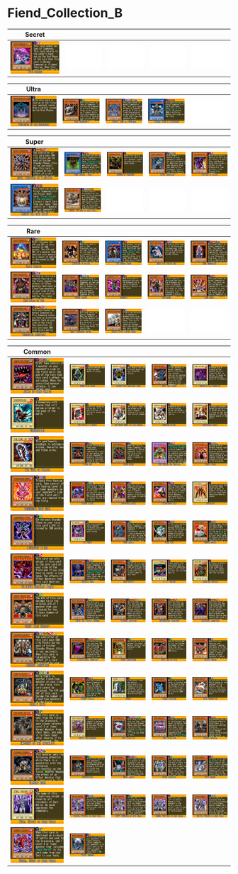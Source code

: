 # Fiend_Collection_B

|Secret| | | | |
|---|---|---|---|---|
|[![Yata-Garasu ](../images/WC6-EN/1066-YataGarasu-WC6-EN-VG.png)](https://yugipedia.com/wiki/Yata-Garasu_(World_Championship_2006))|![Blank](../images/Blank.png)|![Blank](../images/Blank.png)|![Blank](../images/Blank.png)|![Blank](../images/Blank.png)|

|Ultra| | | | |
|---|---|---|---|---|
|[![Protector of the Sanctuary ](../images/WC6-EN/1573-ProtectoroftheSanctuary-WC6-EN-VG.png)](https://yugipedia.com/wiki/Protector_of_the_Sanctuary_(World_Championship_2006))|[![Dark Dreadroute ](../images/WC6-EN/1890-DarkDreadroute-WC6-EN-VG.png)](https://yugipedia.com/wiki/Dark_Dreadroute_(World_Championship_2006))|[![Raviel, Lord of Phantasms ](../images/WC6-EN/2014-RavielLordofPhantasms-WC6-EN-VG.png)](https://yugipedia.com/wiki/Raviel,_Lord_of_Phantasms_(World_Championship_2006))|[![Demise, King of Armageddon ](../images/WC6-EN/2056-DemiseKingofArmageddon-WC6-EN-VG.png)](https://yugipedia.com/wiki/Demise,_King_of_Armageddon_(World_Championship_2006))|![Blank](../images/Blank.png)|

|Super| | | | |
|---|---|---|---|---|
|[![Skull Archfiend of Lightning ](../images/WC6-EN/1374-SkullArchfiendofLightning-WC6-EN-VG.png)](https://yugipedia.com/wiki/Skull_Archfiend_of_Lightning_(World_Championship_2006))|[![Dark Master - Zorc ](../images/WC6-EN/1378-DarkMasterZorc-WC6-EN-VG.png)](https://yugipedia.com/wiki/Dark_Master_-_Zorc_(World_Championship_2006))|[![Invader of Darkness ](../images/WC6-EN/1498-InvaderofDarkness-WC6-EN-VG.png)](https://yugipedia.com/wiki/Invader_of_Darkness_(World_Championship_2006))|[![Night Assailant ](../images/WC6-EN/1585-NightAssailant-WC6-EN-VG.png)](https://yugipedia.com/wiki/Night_Assailant_(World_Championship_2006))|[![The End of Anubis ](../images/WC6-EN/1613-TheEndofAnubis-WC6-EN-VG.png)](https://yugipedia.com/wiki/The_End_of_Anubis_(World_Championship_2006))|
|[![Reshef the Dark Being ](../images/WC6-EN/1846-ResheftheDarkBeing-WC6-EN-VG.png)](https://yugipedia.com/wiki/Reshef_the_Dark_Being_(World_Championship_2006))|[![Goldd, Wu-Lord of Dark World ](../images/WC6-EN/1975-GolddWuLordofDarkWorld-WC6-EN-VG.png)](https://yugipedia.com/wiki/Goldd,_Wu-Lord_of_Dark_World_(World_Championship_2006))|![Blank](../images/Blank.png)|![Blank](../images/Blank.png)|![Blank](../images/Blank.png)|

|Rare| | | | |
|---|---|---|---|---|
|[![Slate Warrior ](../images/WC6-EN/0830-SlateWarrior-WC6-EN-VG.png)](https://yugipedia.com/wiki/Slate_Warrior_(World_Championship_2006))|[![Archfiend of Gilfer ](../images/WC6-EN/0853-ArchfiendofGilfer-WC6-EN-VG.png)](https://yugipedia.com/wiki/Archfiend_of_Gilfer_(World_Championship_2006))|[![The Masked Beast ](../images/WC6-EN/0856-TheMaskedBeast-WC6-EN-VG.png)](https://yugipedia.com/wiki/The_Masked_Beast_(World_Championship_2006))|[![Marie the Fallen One ](../images/WC6-EN/0925-MarietheFallenOne-WC6-EN-VG.png)](https://yugipedia.com/wiki/Marie_the_Fallen_One_(World_Championship_2006))|[![Dark Necrofear ](../images/WC6-EN/0937-DarkNecrofear-WC6-EN-VG.png)](https://yugipedia.com/wiki/Dark_Necrofear_(World_Championship_2006))|
|[![Dark Ruler Ha Des ](../images/WC6-EN/1001-DarkRulerHaDes-WC6-EN-VG.png)](https://yugipedia.com/wiki/Dark_Ruler_Ha_Des_(World_Championship_2006))|[![Puppet Master ](../images/WC6-EN/1144-PuppetMaster-WC6-EN-VG.png)](https://yugipedia.com/wiki/Puppet_Master_(World_Championship_2006))|[![Newdoria ](../images/WC6-EN/1145-Newdoria-WC6-EN-VG.png)](https://yugipedia.com/wiki/Newdoria_(World_Championship_2006))|[![Helpoemer ](../images/WC6-EN/1148-Helpoemer-WC6-EN-VG.png)](https://yugipedia.com/wiki/Helpoemer_(World_Championship_2006))|[![Lava Golem ](../images/WC6-EN/1152-LavaGolem-WC6-EN-VG.png)](https://yugipedia.com/wiki/Lava_Golem_(World_Championship_2006))|
|[![Terrorking Archfiend ](../images/WC6-EN/1373-TerrorkingArchfiend-WC6-EN-VG.png)](https://yugipedia.com/wiki/Terrorking_Archfiend_(World_Championship_2006))|[![Skull Descovery Knight ](../images/WC6-EN/1558-SkullDescoveryKnight-WC6-EN-VG.png)](https://yugipedia.com/wiki/Skull_Descovery_Knight_(World_Championship_2006))|[![Goblin Elite Attack Force ](../images/WC6-EN/1903-GoblinEliteAttackForce-WC6-EN-VG.png)](https://yugipedia.com/wiki/Goblin_Elite_Attack_Force_(World_Championship_2006))|![Blank](../images/Blank.png)|![Blank](../images/Blank.png)|

|Common| | | | |
|---|---|---|---|---|
|[![Jowls of Dark Demise ](../images/WC6-EN/0828-JowlsofDarkDemise-WC6-EN-VG.png)](https://yugipedia.com/wiki/Jowls_of_Dark_Demise_(World_Championship_2006))|[![Grand Tiki Elder ](../images/WC6-EN/0855-GrandTikiElder-WC6-EN-VG.png)](https://yugipedia.com/wiki/Grand_Tiki_Elder_(World_Championship_2006))|[![Melchid the Four-Face Beast ](../images/WC6-EN/0857-MelchidtheFourFaceBeast-WC6-EN-VG.png)](https://yugipedia.com/wiki/Melchid_the_Four-Face_Beast_(World_Championship_2006))|[![Nuvia the Wicked ](../images/WC6-EN/0858-NuviatheWicked-WC6-EN-VG.png)](https://yugipedia.com/wiki/Nuvia_the_Wicked_(World_Championship_2006))|[![Souls of the Forgotten ](../images/WC6-EN/0904-SoulsoftheForgotten-WC6-EN-VG.png)](https://yugipedia.com/wiki/Souls_of_the_Forgotten_(World_Championship_2006))|
|[![Dokuroyaiba ](../images/WC6-EN/0905-Dokuroyaiba-WC6-EN-VG.png)](https://yugipedia.com/wiki/Dokuroyaiba_(World_Championship_2006))|[![The Portrait's Secret ](../images/WC6-EN/0934-ThePortraitsSecret-WC6-EN-VG.png)](https://yugipedia.com/wiki/The_Portrait%27s_Secret_(World_Championship_2006))|[![The Gross Ghost of Fled Dreams ](../images/WC6-EN/0935-TheGrossGhostofFledDreams-WC6-EN-VG.png)](https://yugipedia.com/wiki/The_Gross_Ghost_of_Fled_Dreams_(World_Championship_2006))|[![Headless Knight ](../images/WC6-EN/0936-HeadlessKnight-WC6-EN-VG.png)](https://yugipedia.com/wiki/Headless_Knight_(World_Championship_2006))|[![Earthbound Spirit ](../images/WC6-EN/0941-EarthboundSpirit-WC6-EN-VG.png)](https://yugipedia.com/wiki/Earthbound_Spirit_(World_Championship_2006))|
|[![The Earl of Demise ](../images/WC6-EN/0943-TheEarlofDemise-WC6-EN-VG.png)](https://yugipedia.com/wiki/The_Earl_of_Demise_(World_Championship_2006))|[![Viser Des ](../images/WC6-EN/0996-ViserDes-WC6-EN-VG.png)](https://yugipedia.com/wiki/Viser_Des_(World_Championship_2006))|[![Byser Shock ](../images/WC6-EN/1000-ByserShock-WC6-EN-VG.png)](https://yugipedia.com/wiki/Byser_Shock_(World_Championship_2006))|[![Dark Balter the Terrible ](../images/WC6-EN/1002-DarkBaltertheTerrible-WC6-EN-VG.png)](https://yugipedia.com/wiki/Dark_Balter_the_Terrible_(World_Championship_2006))|[![Lesser Fiend ](../images/WC6-EN/1003-LesserFiend-WC6-EN-VG.png)](https://yugipedia.com/wiki/Lesser_Fiend_(World_Championship_2006))|
|[![Possessed Dark Soul ](../images/WC6-EN/1004-PossessedDarkSoul-WC6-EN-VG.png)](https://yugipedia.com/wiki/Possessed_Dark_Soul_(World_Championship_2006))|[![Winged Minion ](../images/WC6-EN/1005-WingedMinion-WC6-EN-VG.png)](https://yugipedia.com/wiki/Winged_Minion_(World_Championship_2006))|[![Ryu-Kishin Clown ](../images/WC6-EN/1006-RyuKishinClown-WC6-EN-VG.png)](https://yugipedia.com/wiki/Ryu-Kishin_Clown_(World_Championship_2006))|[![Twin-Headed Wolf ](../images/WC6-EN/1007-TwinHeadedWolf-WC6-EN-VG.png)](https://yugipedia.com/wiki/Twin-Headed_Wolf_(World_Championship_2006))|[![Opticlops ](../images/WC6-EN/1008-Opticlops-WC6-EN-VG.png)](https://yugipedia.com/wiki/Opticlops_(World_Championship_2006))|
|[![Legendary Fiend ](../images/WC6-EN/1136-LegendaryFiend-WC6-EN-VG.png)](https://yugipedia.com/wiki/Legendary_Fiend_(World_Championship_2006))|[![Gil Garth ](../images/WC6-EN/1150-GilGarth-WC6-EN-VG.png)](https://yugipedia.com/wiki/Gil_Garth_(World_Championship_2006))|[![Dark Jeroid ](../images/WC6-EN/1155-DarkJeroid-WC6-EN-VG.png)](https://yugipedia.com/wiki/Dark_Jeroid_(World_Championship_2006))|[![Giant Orc ](../images/WC6-EN/1222-GiantOrc-WC6-EN-VG.png)](https://yugipedia.com/wiki/Giant_Orc_(World_Championship_2006))|[![Second Goblin ](../images/WC6-EN/1223-SecondGoblin-WC6-EN-VG.png)](https://yugipedia.com/wiki/Second_Goblin_(World_Championship_2006))|
|[![Ultimate Obedient Fiend ](../images/WC6-EN/1286-UltimateObedientFiend-WC6-EN-VG.png)](https://yugipedia.com/wiki/Ultimate_Obedient_Fiend_(World_Championship_2006))|[![Guardian Baou ](../images/WC6-EN/1318-GuardianBaou-WC6-EN-VG.png)](https://yugipedia.com/wiki/Guardian_Baou_(World_Championship_2006))|[![Maju Garzett ](../images/WC6-EN/1324-MajuGarzett-WC6-EN-VG.png)](https://yugipedia.com/wiki/Maju_Garzett_(World_Championship_2006))|[![D. D. Trainer ](../images/WC6-EN/1357-DDTrainer-WC6-EN-VG.png)](https://yugipedia.com/wiki/D._D._Trainer_(World_Championship_2006))|[![Archfiend Soldier ](../images/WC6-EN/1359-ArchfiendSoldier-WC6-EN-VG.png)](https://yugipedia.com/wiki/Archfiend_Soldier_(World_Championship_2006))|
|[![Great Maju Garzett ](../images/WC6-EN/1365-GreatMajuGarzett-WC6-EN-VG.png)](https://yugipedia.com/wiki/Great_Maju_Garzett_(World_Championship_2006))|[![Mefist the Infernal General ](../images/WC6-EN/1367-MefisttheInfernalGeneral-WC6-EN-VG.png)](https://yugipedia.com/wiki/Mefist_the_Infernal_General_(World_Championship_2006))|[![Vilepawn Archfiend ](../images/WC6-EN/1368-VilepawnArchfiend-WC6-EN-VG.png)](https://yugipedia.com/wiki/Vilepawn_Archfiend_(World_Championship_2006))|[![Shadowknight Archfiend ](../images/WC6-EN/1369-ShadowknightArchfiend-WC6-EN-VG.png)](https://yugipedia.com/wiki/Shadowknight_Archfiend_(World_Championship_2006))|[![Darkbishop Archfiend ](../images/WC6-EN/1370-DarkbishopArchfiend-WC6-EN-VG.png)](https://yugipedia.com/wiki/Darkbishop_Archfiend_(World_Championship_2006))|
|[![Desrook Archfiend ](../images/WC6-EN/1371-DesrookArchfiend-WC6-EN-VG.png)](https://yugipedia.com/wiki/Desrook_Archfiend_(World_Championship_2006))|[![Infernalqueen Archfiend ](../images/WC6-EN/1372-InfernalqueenArchfiend-WC6-EN-VG.png)](https://yugipedia.com/wiki/Infernalqueen_Archfiend_(World_Championship_2006))|[![Chaos Necromancer ](../images/WC6-EN/1413-ChaosNecromancer-WC6-EN-VG.png)](https://yugipedia.com/wiki/Chaos_Necromancer_(World_Championship_2006))|[![Gren Maju Da Eiza ](../images/WC6-EN/1420-GrenMajuDaEiza-WC6-EN-VG.png)](https://yugipedia.com/wiki/Gren_Maju_Da_Eiza_(World_Championship_2006))|[![Inferno Hammer ](../images/WC6-EN/1501-InfernoHammer-WC6-EN-VG.png)](https://yugipedia.com/wiki/Inferno_Hammer_(World_Championship_2006))|
|[![Goblin King ](../images/WC6-EN/1536-GoblinKing-WC6-EN-VG.png)](https://yugipedia.com/wiki/Goblin_King_(World_Championship_2006))|[![Mazera DeVille ](../images/WC6-EN/1556-MazeraDeVille-WC6-EN-VG.png)](https://yugipedia.com/wiki/Mazera_DeVille_(World_Championship_2006))|[![Kozaky ](../images/WC6-EN/1566-Kozaky-WC6-EN-VG.png)](https://yugipedia.com/wiki/Kozaky_(World_Championship_2006))|[![Theban Nightmare ](../images/WC6-EN/1571-ThebanNightmare-WC6-EN-VG.png)](https://yugipedia.com/wiki/Theban_Nightmare_(World_Championship_2006))|[![Aswan Apparition ](../images/WC6-EN/1572-AswanApparition-WC6-EN-VG.png)](https://yugipedia.com/wiki/Aswan_Apparition_(World_Championship_2006))|
|[![Emissary of the Afterlife ](../images/WC6-EN/1582-EmissaryoftheAfterlife-WC6-EN-VG.png)](https://yugipedia.com/wiki/Emissary_of_the_Afterlife_(World_Championship_2006))|[![Goblin Calligrapher ](../images/WC6-EN/1630-GoblinCalligrapher-WC6-EN-VG.png)](https://yugipedia.com/wiki/Goblin_Calligrapher_(World_Championship_2006))|[![Dark Mimic LV1 ](../images/WC6-EN/1635-DarkMimicLV1-WC6-EN-VG.png)](https://yugipedia.com/wiki/Dark_Mimic_LV1_(World_Championship_2006))|[![Dark Mimic LV3 ](../images/WC6-EN/1636-DarkMimicLV3-WC6-EN-VG.png)](https://yugipedia.com/wiki/Dark_Mimic_LV3_(World_Championship_2006))|[![Element Soldier ](../images/WC6-EN/1649-ElementSoldier-WC6-EN-VG.png)](https://yugipedia.com/wiki/Element_Soldier_(World_Championship_2006))|
|[![Element Doom ](../images/WC6-EN/1762-ElementDoom-WC6-EN-VG.png)](https://yugipedia.com/wiki/Element_Doom_(World_Championship_2006))|[![Shadowslayer ](../images/WC6-EN/1774-Shadowslayer-WC6-EN-VG.png)](https://yugipedia.com/wiki/Shadowslayer_(World_Championship_2006))|[![Brain Jacker ](../images/WC6-EN/1784-BrainJacker-WC6-EN-VG.png)](https://yugipedia.com/wiki/Brain_Jacker_(World_Championship_2006))|[![Cyber Archfiend ](../images/WC6-EN/1902-CyberArchfiend-WC6-EN-VG.png)](https://yugipedia.com/wiki/Cyber_Archfiend_(World_Championship_2006))|[![Giant Kozaky ](../images/WC6-EN/1905-GiantKozaky-WC6-EN-VG.png)](https://yugipedia.com/wiki/Giant_Kozaky_(World_Championship_2006))|
|[![Zure, Knight of Dark World ](../images/WC6-EN/1967-ZureKnightofDarkWorld-WC6-EN-VG.png)](https://yugipedia.com/wiki/Zure,_Knight_of_Dark_World_(World_Championship_2006))|[![Beiige, Vanguard of Dark World ](../images/WC6-EN/1971-BeiigeVanguardofDarkWorld-WC6-EN-VG.png)](https://yugipedia.com/wiki/Beiige,_Vanguard_of_Dark_World_(World_Championship_2006))|[![Broww, Huntsman of Dark World ](../images/WC6-EN/1972-BrowwHuntsmanofDarkWorld-WC6-EN-VG.png)](https://yugipedia.com/wiki/Broww,_Huntsman_of_Dark_World_(World_Championship_2006))|[![Brron, Mad King of Dark World ](../images/WC6-EN/1973-BrronMadKingofDarkWorld-WC6-EN-VG.png)](https://yugipedia.com/wiki/Brron,_Mad_King_of_Dark_World_(World_Championship_2006))|[![Sillva, Warlord of Dark World ](../images/WC6-EN/1974-SillvaWarlordofDarkWorld-WC6-EN-VG.png)](https://yugipedia.com/wiki/Sillva,_Warlord_of_Dark_World_(World_Championship_2006))|
|[![Scarr, Scout of Dark World ](../images/WC6-EN/1976-ScarrScoutofDarkWorld-WC6-EN-VG.png)](https://yugipedia.com/wiki/Scarr,_Scout_of_Dark_World_(World_Championship_2006))|[![Memory Crusher ](../images/WC6-EN/2050-MemoryCrusher-WC6-EN-VG.png)](https://yugipedia.com/wiki/Memory_Crusher_(World_Championship_2006))